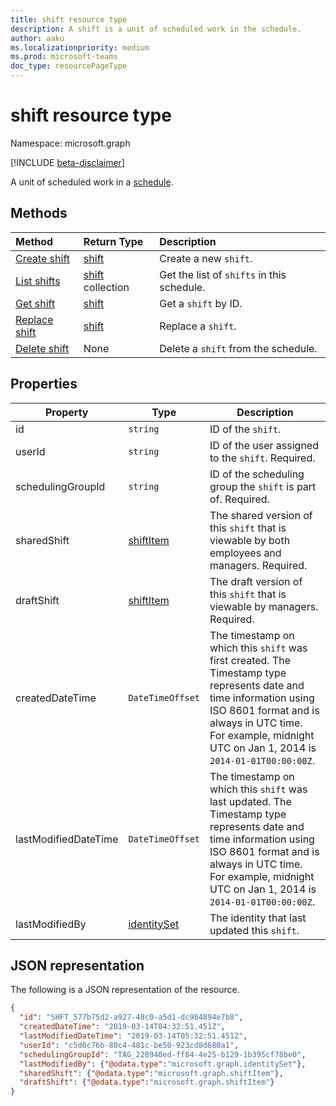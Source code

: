 ```yaml
---
title: shift resource type
description: A shift is a unit of scheduled work in the schedule.
author: aaku
ms.localizationpriority: medium
ms.prod: microsoft-teams
doc_type: resourcePageType
---
```


# shift resource type

Namespace: microsoft.graph

[!INCLUDE [beta-disclaimer](../../includes/beta-disclaimer.md)]

A unit of scheduled work in a [schedule](schedule.md). 

## Methods

| Method                                         | Return Type                  | Description                                |
| :--------------------------------------------- | :--------------------------- | :----------------------------------------- |
| [Create shift](../api/schedule-post-shifts.md) | [shift](shift.md)            | Create a new `shift`.                      |
| [List shifts](../api/schedule-list-shifts.md)  | [shift](shift.md) collection | Get the list of `shifts` in this schedule. |
| [Get shift](../api/shift-get.md)               | [shift](shift.md)            | Get a `shift` by ID.                       |
| [Replace shift](../api/shift-put.md)           | [shift](shift.md)            | Replace a `shift`.                         |
| [Delete shift](../api/shift-delete.md)         | None                         | Delete a `shift` from the schedule.        |

## Properties

| Property             | Type                          | Description                                                                                                                                                                                                                         |
| -------------------- | ----------------------------- | ----------------------------------------------------------------------------------------------------------------------------------------------------------------------------------------------------------------------------------- |
| id                   | `string`                      | ID of the `shift`.                                                                                                                                                                                                                  |
| userId               | `string`                      | ID of the user assigned to the `shift`. Required.                                                                                                                                                                                   |
| schedulingGroupId    | `string`                      | ID of the scheduling group the `shift` is part of. Required.                                                                                                                                                                        |
| sharedShift          | [shiftItem](shiftitem.md)     | The shared version of this `shift` that is viewable by both employees and managers. Required.                                                                                                                                       |
| draftShift           | [shiftItem](shiftitem.md)     | The draft version of this `shift` that is viewable by managers. Required.                                                                                                                                                           |
| createdDateTime      | `DateTimeOffset`              | The timestamp on which this `shift` was first created. The Timestamp type represents date and time information using ISO 8601 format and is always in UTC time. For example, midnight UTC on Jan 1, 2014 is `2014-01-01T00:00:00Z`. |
| lastModifiedDateTime | `DateTimeOffset`              | The timestamp on which this `shift` was last updated. The Timestamp type represents date and time information using ISO 8601 format and is always in UTC time. For example, midnight UTC on Jan 1, 2014 is `2014-01-01T00:00:00Z`.  |
| lastModifiedBy       | [identitySet](identityset.md) | The identity that last updated this `shift`.                                                                                                                                                                                        |

## JSON representation

The following is a JSON representation of the resource.

<!-- {
  "blockType": "resource",
  "keyProperty": "id",
  "@odata.type": "microsoft.graph.shift"
}-->

```json
{
  "id": "SHFT_577b75d2-a927-48c0-a5d1-dc984894e7b8",
  "createdDateTime": "2019-03-14T04:32:51.451Z",
  "lastModifiedDateTime": "2019-03-14T05:32:51.451Z",
  "userId": "c5d0c76b-80c4-481c-be50-923cd8d680a1",
  "schedulingGroupId": "TAG_228940ed-ff84-4e25-b129-1b395cf78be0",
  "lastModifiedBy": {"@odata.type":"microsoft.graph.identitySet"},
  "sharedShift": {"@odata.type":"microsoft.graph.shiftItem"},
  "draftShift": {"@odata.type":"microsoft.graph.shiftItem"}
}
```

<!-- uuid: 8fcb5dbc-d5aa-4681-8e31-b001d5168d79
2015-10-25 14:57:30 UTC -->

<!--
{
  "type": "#page.annotation",
  "description": "shift resource",
  "keywords": "",
  "section": "documentation",
  "tocPath": "",
  "suppressions": []
}
-->
